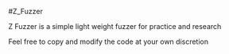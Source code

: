#Z_Fuzzer


Z Fuzzer is a simple light weight fuzzer for practice and research

Feel free to copy and modify the code at your own discretion
